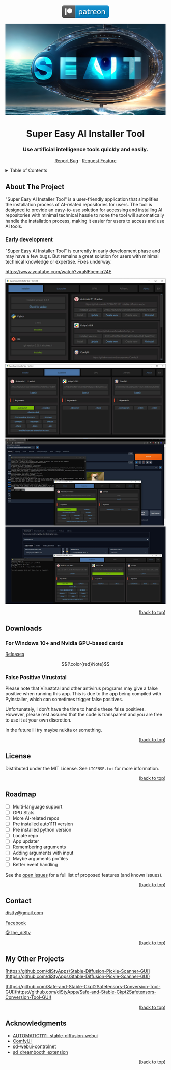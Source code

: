 <!-- Improved compatibility of back to top link: See: https://github.com/othneildrew/Best-README-Template/pull/73 -->
<a name="readme-top"></a>
<!--
*** Thanks for checking out the Best-README-Template. If you have a suggestion
*** that would make this better, please fork the repo and create a pull request
*** or simply open an issue with the tag "enhancement".
*** Don't forget to give the project a star!
*** Thanks again! Now go create something AMAZING! :D
-->
<!--
*** I'm using markdown "reference style" links for readability.
*** Reference links are enclosed in brackets [ ] instead of parentheses ( ).
*** See the bottom of this document for the declaration of the reference variables
*** for contributors-url, forks-url, etc. This is an optional, concise syntax you may use.
*** https://www.markdownguide.org/basic-syntax/#reference-style-links
-->
<br />
<div align="center">

[![](media/svg/patreon.svg)](https://www.patreon.com/distyx)


<img src="media/seait_image.jpg">

  <h1 align="center">Super Easy AI Installer Tool</h1>
  <h3 align="center">Use artificial intelligence tools quickly and easily.</h3>
  <p align="center">
    <a href="https://github.com/diStyApps/seait/issues">Report Bug</a>
    ·
    <a href="https://github.com/diStyApps/seait/issues">Request Feature</a>
  </p>
</div>



<!-- TABLE OF CONTENTS -->
<details>
  <summary>Table of Contents</summary>
  <ol>
    <li>
      <a href="#about-the-project">About The Project</a>
    </li>
    <li><a href="#license">License</a></li>
    <li><a href="#roadmap">Roadmap</a></li>
    <li><a href="#contact">Contact</a></li>
    <li><a href="#my-other-projects">My Other Projects</a></li>    
    <li><a href="#acknowledgments">Acknowledgments</a></li>
  </ol>
</details>

<!-- ABOUT THE PROJECT -->
## About The Project

"Super Easy AI Installer Tool" is a user-friendly application that simplifies the installation process of AI-related repositories for users.
The tool is designed to provide an easy-to-use solution for accessing and installing AI repositories with minimal technical hassle to none the tool will automatically handle the installation process, making it easier for users to access and use AI tools.

### Early development

"Super Easy AI Installer Tool" is currently in early development phase and may have a few bugs. 
But remains a great solution for users with minimal technical knowledge or expertise. Fixes underway.


https://www.youtube.com/watch?v=aNFbemiq24E

<img src="media/preview/1_0.0.3.jpg">
<img src="media/preview/2_0.0.3.jpg">
<img src="media/preview/3_0.0.1.jpg">
<img src="media/preview/3_0.0.3.jpg">
<p align="right">(<a href="#readme-top">back to top</a>)</p>

<!-- Downloads -->
## Downloads


### For Windows 10+ and Nvidia GPU-based cards
[Releases](https://github.com/diStyApps/seait/releases)

$${\color{red}Note}$$
### False Positive Virustotal

Please note that Virustotal and other antivirus programs may give a false positive when running this app. This is due to the app being compiled with Pyinstaller, which can sometimes trigger false positives. 

Unfortunately, I don't have the time to handle these false positives. However, please rest assured that the code is transparent and you are free to use it at your own discretion.

In the future ill try maybe nukita or something.

<p align="right">(<a href="#readme-top">back to top</a>)</p>

<!-- LICENSE -->
## License

Distributed under the MIT License. See `LICENSE.txt` for more information.

<p align="right">(<a href="#readme-top">back to top</a>)</p>


<!-- ROADMAP -->
## Roadmap

- [ ] Multi-language support
- [ ] GPU Stats
- [ ] More AI-related repos
- [ ] Pre installed auto1111 version
- [ ] Pre installed python version
- [ ] Locate repo
- [ ] App updater 
- [ ] Remembering arguments
- [ ] Adding arguments with input
- [ ] Maybe arguments profiles
- [ ] Better event handling

See the [open issues](https://github.com/diStyApps/seait/issues) for a full list of proposed features (and known issues).

<p align="right">(<a href="#readme-top">back to top</a>)</p>

<!-- CONTACT -->
## Contact

distty@gmail.com

[Facebook](https://www.facebook.com/disty.fc)

[@The_diSty](https://twitter.com/The_diSty)

<p align="right">(<a href="#readme-top">back to top</a>)</p>

<!-- MY OTHER PROJECTS -->
## My Other Projects

[https://github.com/diStyApps/Stable-Diffusion-Pickle-Scanner-GUI](https://github.com/diStyApps/Stable-Diffusion-Pickle-Scanner-GUI)

[https://github.com/Safe-and-Stable-Ckpt2Safetensors-Conversion-Tool-GUI](https://github.com/diStyApps/Safe-and-Stable-Ckpt2Safetensors-Conversion-Tool-GUI)

<p align="right">(<a href="#readme-top">back to top</a>)</p>

<!-- ACKNOWLEDGMENTS -->
## Acknowledgments


* [AUTOMATIC1111- stable-diffusion-webui](https://github.com/AUTOMATIC1111/stable-diffusion-webui)
* [ComfyUI](https://github.com/comfyanonymous/ComfyUI)
* [sd-webui-controlnet](https://github.com/Mikubill/sd-webui-controlnet)
* [sd_dreambooth_extension](https://github.com/d8ahazard/sd_dreambooth_extension)


<!-- * [GitHub Emoji Cheat Sheet](https://www.webpagefx.com/tools/emoji-cheat-sheet)
* [Malven's Flexbox Cheatsheet](https://flexbox.malven.co/)
* [Malven's Grid Cheatsheet](https://grid.malven.co/)
* [Img Shields](https://shields.io)
* [GitHub Pages](https://pages.github.com)
* [Font Awesome](https://fontawesome.com)
* [React Icons](https://react-icons.github.io/react-icons/search)-->

<p align="right">(<a href="#readme-top">back to top</a>)</p>


<!-- MARKDOWN LINKS & IMAGES -->
<!-- https://www.markdownguide.org/basic-syntax/#reference-style-links -->
[contributors-shield]: https://img.shields.io/github/contributors/othneildrew/Best-README-Template.svg?style=for-the-badge
[contributors-url]: https://github.com/othneildrew/Best-README-Template/graphs/contributors
[forks-shield]: https://img.shields.io/github/forks/othneildrew/Best-README-Template.svg?style=for-the-badge
[forks-url]: https://github.com/othneildrew/Best-README-Template/network/members
[stars-shield]: https://img.shields.io/github/stars/othneildrew/Best-README-Template.svg?style=for-the-badge
[stars-url]: https://github.com/othneildrew/Best-README-Template/stargazers
[issues-shield]: https://img.shields.io/github/issues/othneildrew/Best-README-Template.svg?style=for-the-badge
[issues-url]: https://github.com/othneildrew/Best-README-Template/issues
[license-shield]: https://img.shields.io/github/license/othneildrew/Best-README-Template.svg?style=for-the-badge
[license-url]: https://github.com/othneildrew/Best-README-Template/blob/master/LICENSE.txt
[linkedin-shield]: https://img.shields.io/badge/-LinkedIn-black.svg?style=for-the-badge&logo=linkedin&colorB=555
[linkedin-url]: https://linkedin.com/in/othneildrew
[product-screenshot]: images/screenshot.png
[Next.js]: https://img.shields.io/badge/next.js-000000?style=for-the-badge&logo=nextdotjs&logoColor=white
[Next-url]: https://nextjs.org/
[React.js]: https://img.shields.io/badge/React-20232A?style=for-the-badge&logo=react&logoColor=61DAFB
[React-url]: https://reactjs.org/
[Vue.js]: https://img.shields.io/badge/Vue.js-35495E?style=for-the-badge&logo=vuedotjs&logoColor=4FC08D
[Vue-url]: https://vuejs.org/
[Angular.io]: https://img.shields.io/badge/Angular-DD0031?style=for-the-badge&logo=angular&logoColor=white
[Angular-url]: https://angular.io/
[Svelte.dev]: https://img.shields.io/badge/Svelte-4A4A55?style=for-the-badge&logo=svelte&logoColor=FF3E00
[Svelte-url]: https://svelte.dev/
[Laravel.com]: https://img.shields.io/badge/Laravel-FF2D20?style=for-the-badge&logo=laravel&logoColor=white
[Laravel-url]: https://laravel.com
[Bootstrap.com]: https://img.shields.io/badge/Bootstrap-563D7C?style=for-the-badge&logo=bootstrap&logoColor=white
[Bootstrap-url]: https://getbootstrap.com
[JQuery.com]: https://img.shields.io/badge/jQuery-0769AD?style=for-the-badge&logo=jquery&logoColor=white
[JQuery-url]: https://jquery.com 



